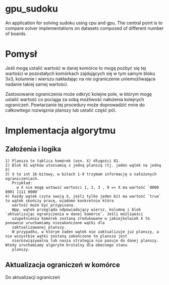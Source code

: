 # gpu_sudoku
An application for solving sudoku using cpu and gpu. The central point is to compare solver implementations on datasets composed of different number of boards.

# Pomysł
Jeśli mogę ustalić wartość w danej komórce to mogę pozbyć się tej wartości w pozostałych komórkach zajdujących się
w tym samym bloku 3x3, kolumnie i wierszu nakładając na nie ograniczenie uniemożliwające nadanie takiej samej wartości.

Zastosowanie ograniczenia może odkryć kolejne pole, w którym mogę ustalić wartość co pociąga za sobą możliwość 
nałożenia kolejnych ograniczeń. Powtarzanie tej procedury może doprowadzić mnie do całkowitego rozwiąznia planszy lub ustalić 
część pól.

# Implementacja algorytmu
## Założenia i logika
```
1) Plansza to tablica komórek (ozn. X) długości 81.
2) Blok 81 wątków utożsamię z jedną planszą (tj. jeden wątek na jedną X)
3) X to int 16-bitowy, w bitach 1-9 trzymam informację o nałożonych ograniczeniach.
   Przykład:
     w X nie mogę wstawić wartości 1, 2, 3 , 9 => X ma wartość `0000 0001 1111 0000`
4) Każdy wątek czyta swoją X, jeśli tylko jeden bit ma wartość `true` to wątek skończy pracę, wiadomo konkretnie która   
   wartość może być przypisana.
   Wpp. wątek przegląda odpowiadający wiersz, kolumnę i blok `aktualizując ograniczenia w danej komórce`. Jeśli możliwości    
   uzupełnienia komórek zostaną zredukowane w jakiejkolwiek X to ponownie uruchamiamy niezakończone wątki dla    
   zaktualizowanej planszy.
   W przypadku, w którym żaden wątek nie zaktualizuje już planszy, a nie wszystkie wątki zostaną zakończone to plansza jest
   nierozwiązywalna lub nasza strategia nie pasuje do danej planszy. Wtedy uruchamiamy algorytm brutalny dla obecnego stanu
   planszy.
```
## Aktualizacja ograniczeń w komórce
Do aktualizacji ograniczeń
